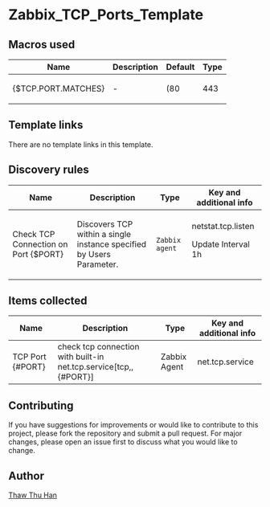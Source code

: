 # Zabbix_TCP_Ports_Template

## Macros used

|Name|Description|Default|Type|
|----|-----------|-------|----|
|{$TCP.PORT.MATCHES}|<p>-</p>|(80|443|22|3306)|Regex|


## Template links

There are no template links in this template.

## Discovery rules

|Name|Description|Type|Key and additional info|
|----|-----------|----|----|
|Check TCP Connection on Port {$PORT}|<p>Discovers TCP within a single instance specified by Users Parameter.</p>|`Zabbix agent`|netstat.tcp.listen <p>Update Interval 1h</p>|

## Items collected

|Name|Description|Type|Key and additional info|
|----|-----------|----|----|
|TCP Port {#PORT}|check tcp connection with built-in net.tcp.service[tcp,,{#PORT}]|Zabbix Agent|net.tcp.service|

## Contributing

If you have suggestions for improvements or would like to contribute to this project, please fork the repository and submit a pull request. For major changes, please open an issue first to discuss what you would like to change.

## Author

[Thaw Thu Han](https://github.com/ThawThuHan)